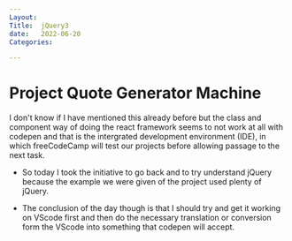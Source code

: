 ```yaml
---
Layout:
Title:  jQuery3
date:   2022-06-20
Categories:

---
```


# Project Quote Generator Machine
I don't know if I have mentioned this already before but the class and component way of doing the react framework seems to not work at all with codepen and that is the intergrated development environment (IDE), in which freeCodeCamp will test our projects before allowing passage to the next task.
- So today I took the initiative to go back and to try understand jQuery because the example we were given of the project used plenty of jQuery.

- The conclusion of the day though is that I should try and get it working on VScode first and then do the necessary translation or conversion form the VScode into something that codepen will accept.